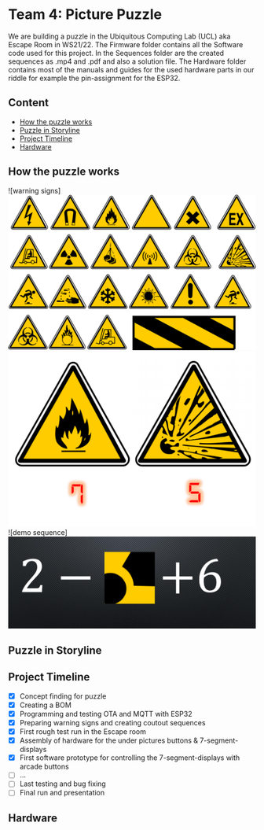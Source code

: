 # Team 4: Picture Puzzle #
We are building a puzzle in the Ubiquitous Computing Lab (UCL) aka Escape Room in WS21/22.
The Firmware folder contains all the Software code used for this project. 
In the Sequences folder are the created sequences as .mp4 and .pdf and also a solution file.
The Hardware folder contains most of the manuals and guides for the used hardware parts in our riddle for example the pin-assignment for the ESP32.

## Content
* [How the puzzle works](#1)
* [Puzzle in Storyline](#2)
* [Project Timeline](#3)
* [Hardware](#4)

## How the puzzle works<a name="1"></a>
![warning signs]<img src="https://github.com/ubilab-ws21/puzzle-4/blob/main/Sequences/warning-signs.svg">
<img src="https://github.com/ubilab-ws21/puzzle-4/blob/main/Sequences/demo-sign.png">
![demo sequence]<img src="https://github.com/ubilab-ws21/puzzle-4/blob/main/Sequences/demo-sequence.PNG">

## Puzzle in Storyline <a name="2"></a>

## Project Timeline <a name="3"></a>
- [x] Concept finding for puzzle
- [x] Creating a BOM
- [x] Programming and testing OTA and MQTT with ESP32
- [x] Preparing warning signs and creating coutout sequences
- [x] First rough test run in the Escape room
- [x] Assembly of hardware for the under pictures buttons & 7-segment-displays
- [x] First software prototype for controlling the 7-segment-displays with arcade buttons
- [ ] ...
- [ ] Last testing and bug fixing
- [ ] Final run and presentation

## Hardware <a name="4"></a>
